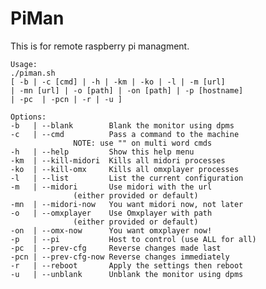 PiMan
=====

This is for remote raspberry pi managment.

    Usage: 
	./piman.sh 
	[ -b | -c [cmd] | -h | -km | -ko | -l | -m [url]
	| -mn [url] | -o [path] | -on [path] | -p [hostname] 
	| -pc  | -pcn | -r | -u ] 

	Options:
	-b   | --blank	      Blank the monitor using dpms
	-c   | --cmd	      Pass a command to the machine
			      NOTE: use "" on multi word cmds
	-h   | --help         Show this help menu
	-km  | --kill-midori  Kills all midori processes
	-ko  | --kill-omx     Kills all omxplayer processes
	-l   | --list	      List the current configuration
	-m   | --midori       Use midori with the url 
			      (either provided or default)
	-mn  | --midori-now   You want midori now, not later		    
	-o   | --omxplayer    Use Omxplayer with path 
			      (either provided or default)
	-on  | --omx-now      You want omxplayer now!		    
	-p   | --pi 	      Host to control (use ALL for all) 
	-pc  | --prev-cfg     Reverse changes made last
	-pcn | --prev-cfg-now Reverse changes immediately
	-r   | --reboot       Apply the settings then reboot
	-u   | --unblank      Unblank the monitor using dpms


